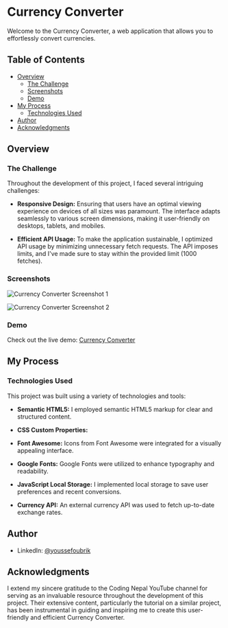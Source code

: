 # Currency Converter

Welcome to the Currency Converter, a web application that allows you to effortlessly convert currencies. 

## Table of Contents

- [Overview](#overview)
  - [The Challenge](#the-challenge)
  - [Screenshots](#screenshots)
  - [Demo](#demo)
- [My Process](#my-process)
  - [Technologies Used](#technologies-used)
- [Author](#author)
- [Acknowledgments](#acknowledgments)

## Overview

### The Challenge

Throughout the development of this project, I faced several intriguing challenges:

- **Responsive Design:** Ensuring that users have an optimal viewing experience on devices of all sizes was paramount. The interface adapts seamlessly to various screen dimensions, making it user-friendly on desktops, tablets, and mobiles.

- **Efficient API Usage:** To make the application sustainable, I optimized API usage by minimizing unnecessary fetch requests. The API imposes limits, and I've made sure to stay within the provided limit (1000 fetches).

### Screenshots

![Currency Converter Screenshot 1](https://github.com/oubrikyoussef/currency-converter/assets/133607377/e2ea4b23-d7fc-436a-a3b7-356104a8b773)

![Currency Converter Screenshot 2](https://github.com/oubrikyoussef/currency-converter/assets/133607377/a7f04b25-ca26-4edd-a6d1-4d6c63be5743)

### Demo

Check out the live demo: [Currency Converter](https://oubrikyoussef.github.io/currency-converter/)

## My Process

### Technologies Used

This project was built using a variety of technologies and tools:

- **Semantic HTML5:** I employed semantic HTML5 markup for clear and structured content.

- **CSS Custom Properties:** 

- **Font Awesome:** Icons from Font Awesome were integrated for a visually appealing interface.

- **Google Fonts:** Google Fonts were utilized to enhance typography and readability.

- **JavaScript Local Storage:** I implemented local storage to save user preferences and recent conversions.

- **Currency API:** An external currency API was used to fetch up-to-date exchange rates.

## Author

- LinkedIn: [@youssefoubrik](https://www.linkedin.com/in/youssefoubrik/)

## Acknowledgments

I extend my sincere gratitude to the Coding Nepal YouTube channel for serving as an invaluable resource throughout the development of this project. Their extensive content, particularly the tutorial on a similar project, has been instrumental in guiding and inspiring me to create this user-friendly and efficient Currency Converter.
